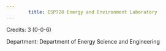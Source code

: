 ```yaml
---
        title: ESP728 Energy and Environment Laboratory
---
```

Credits: 3 (0-0-6)

Department: Department of Energy Science and Engineering


